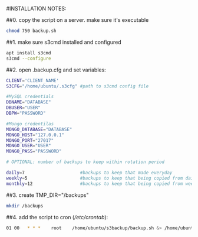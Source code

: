 #INSTALLATION NOTES:

##0. copy the script on a server. make sure it's executable
```bash
chmod 750 backup.sh
```

##1. make sure s3cmd installed and configured
```bash
apt install s3cmd
s3cmd --configure
```

##2. open .backup.cfg and set variables:
```bash
CLIENT='CLIENT_NAME'
S3CFG="/home/ubuntu/.s3cfg" #path to s3cmd config file

#MySQL credentials
DBNAME="DATABASE"
DBUSER="USER"
DBPW="PASSWORD"

#Mongo credentilas
MONGO_DATABASE="DATABASE"
MONGO_HOST="127.0.0.1"
MONGO_PORT="27017"
MONGO_USER="USER"
MONGO_PASS="PASSWORD"

# OPTIONAL: number of backups to keep within rotation period

daily=7                     #backups to keep that made everyday
weekly=5                    #backups to keep that being copied from daily (oldest) ones every sunday
monthly=12                  #backups to keep that being copied from weekly (oldest) ones on the beginning of every month 
```

##3.  create TMP_DIR="/backups"
```bash
mkdir /backups
```

##4. add the script to  cron (_/etc/crontab_):
```bash
01 00   * * *    root    /home/ubuntu/s3backup/backup.sh &> /home/ubuntu/s3backup/new_backup.log
```
